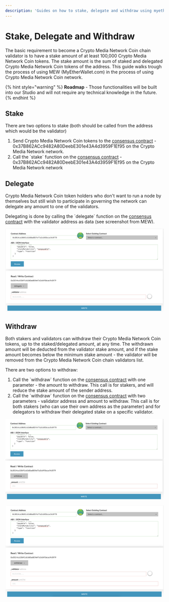 ```yaml
---
description: 'Guides on how to stake, delegate and withdraw using myetherwallet.com'
---
```


# Stake, Delegate and Withdraw

The basic requirement to become a Crypto Media Network Coin chain validator is to have a stake amount of at least 100,000 Crypto Media Network Coin tokens. The stake amount is the sum of staked and delegated Crypto Media Network Coin tokens of the address. This guide walks trough the process of using MEW \(MyEtherWallet.com\) in the process of using Crypto Media Network Coin network.

{% hint style="warning" %}
**Roadmap** - Those functionalities will be built into our Studio and will not require any technical knowledge in the future.
{% endhint %}

## Stake

There are two options to stake \(both should be called from the address which would be the validator\)

1. Send Crypto Media Network Coin tokens to the [consensus contract](https://cmnscan.com/address/0x37B862ACc9482A80DeebE301e43A4d3959F1Ef95) - 0x37B862ACc9482A80DeebE301e43A4d3959F1Ef95 on the Crypto Media Network network.
2. Call the \`stake\` function on the [consensus contract](https://cmnscan.com/address/0x37B862ACc9482A80DeebE301e43A4d3959F1Ef95) - 0x37B862ACc9482A80DeebE301e43A4d3959F1Ef95 on the Crypto Media Network network

 

## Delegate

Crypto Media Network Coin token holders who don't want to run a node by themselves but still wish to participate in governing the network can delegate any amount to one of the validators.

Delegating is done by calling the \`delegate\` function on the [consensus contract](https://cmnscan.com/address/0x37B862ACc9482A80DeebE301e43A4d3959F1Ef95) with the validator address as data \(see screenshot from MEW\).

![delegate](../../.gitbook/assets/screen-shot-2019-09-04-at-14.59.27.png)

## Withdraw

Both stakers and validators can withdraw their Crypto Media Network Coin tokens, up to the staked/delegated amount, at any time. The withdrawn amount will be deducted from the validator stake amount, and if the stake amount becomes below the minimum stake amount - the validator will be removed from the Crypto Media Network Coin chain validators list.

There are two options to withdraw:

1. Call the \`withdraw\` function on the [consensus contract](https://cmnscan.com/address/0x37B862ACc9482A80DeebE301e43A4d3959F1Ef95) with one parameter - the amount to withdraw. This call is for stakers, and will reduce the stake amount of the sender address.
2. Call the \`withdraw\` function on the [consensus contract](https://cmnscan.com/address/0x37B862ACc9482A80DeebE301e43A4d3959F1Ef95) with two parameters - validator address and amount to withdraw. This call is for both stakers \(who can use their own address as the parameter\) and for delegators to withdraw their delegated stake on a specific validator.

![withdraw option \#1](../../.gitbook/assets/screen-shot-2019-09-04-at-15.01.15.png)

![withdraw option \#2](../../.gitbook/assets/screen-shot-2019-09-04-at-15.01.25.png)

